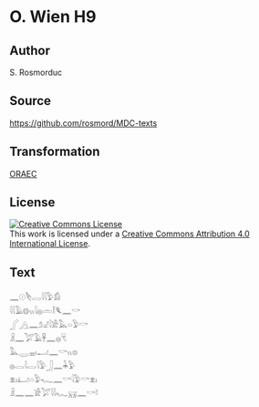 # O. Wien H9

## Author

S. Rosmorduc

## Source

https://github.com/rosmord/MDC-texts

## Transformation

[ORAEC](https://oraec.github.io/)

## License

<a rel="license" href="http://creativecommons.org/licenses/by/4.0/"><img alt="Creative Commons License" style="border-width:0" src="https://i.creativecommons.org/l/by/4.0/88x31.png" /></a><br />This work is licensed under a <a rel="license" href="http://creativecommons.org/licenses/by/4.0/">Creative Commons Attribution 4.0 International License</a>.

## Text

𓈖𓇳𓌸𓂋𓇋𓇋𓅱𓀁<br>
𓇋𓇋𓄿𓊗𓏭𓇋𓐍𓏛𓎛𓆰𓈖𓎡<br>
𓂾𓂻𓈖𓃫𓇋𓀀𓅓𓏏𓅱𓎡<br>
𓏎𓈖𓅯𓄿𓋹𓈖𓐍𓄛<br>
𓅓𓇾𓈇𓏤𓂝𓈖𓎡𓏭𓊖<br>
𓐍𓂋𓇋𓂋𓇋𓅱𓃀𓈖𓇓𓅱<br>
𓁷𓏤𓂞𓏏𓅱𓆑𓈖𓎡𓇋𓅱𓎡𓁷𓏤<br>
𓏎𓈖𓈖𓀀𓅯𓇋𓇋𓆑𓄚𓈖𓎡𓍱<br>

